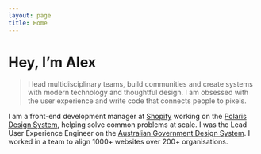 ```yaml
---
layout: page
title: Home
---
```

# Hey, I’m Alex

> I lead multidisciplinary teams, build communities and create systems with modern technology and thoughtful design. I am obsessed with the user experience and write code that connects people to pixels.

I am a front-end development manager at [Shopify](https://shopify.com) working on the [Polaris Design System](https://polaris.shopify.com), helping solve common problems at scale. I was the Lead User Experience Engineer on the [Australian Government Design System](https://designsystem.gov.au). I worked in a team to align 1000+ websites over 200+ organisations.
